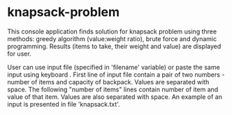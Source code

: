 # knapsack-problem
This console application finds solution for knapsack problem using three methods: greedy algorithm (value:weight ratio), brute force and dynamic programming. Results (items to take, their weight and value) are displayed for user. 

User can use input file (specified in 'filename' variable) or paste the same input using keyboard . First line of input file contain a pair of two numbers - number of items and capacity of backpack. Values are separated with space. The following "number of items" lines contain number of item and value of that item. Values are also separated with space. An example of an input is presented in file 'knapsack.txt'.

